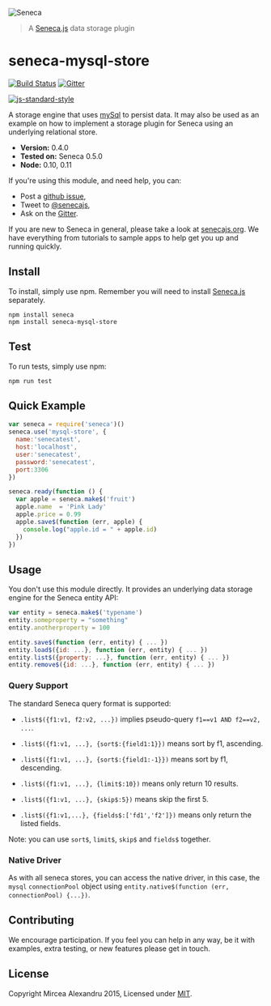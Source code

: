 ![Seneca](http://senecajs.org/files/assets/seneca-logo.png)
> A [Seneca.js][] data storage plugin

# seneca-mysql-store
[![Build Status][travis-badge]][travis-url]
[![Gitter][gitter-badge]][gitter-url]

[![js-standard-style][standard-badge]][standard-style]

A storage engine that uses [mySql][] to persist data. It may also be used as an example on how to
implement a storage plugin for Seneca using an underlying relational store.

- __Version:__ 0.4.0
- __Tested on:__ Seneca 0.5.0
- __Node:__ 0.10, 0.11

If you're using this module, and need help, you can:

- Post a [github issue][],
- Tweet to [@senecajs][],
- Ask on the [Gitter][gitter-url].

If you are new to Seneca in general, please take a look at [senecajs.org][]. We have everything from
tutorials to sample apps to help get you up and running quickly.

## Install
To install, simply use npm. Remember you will need to install [Seneca.js][]
separately.

```
npm install seneca
npm install seneca-mysql-store
```

## Test
To run tests, simply use npm:

```
npm run test
```

## Quick Example
```js
var seneca = require('seneca')()
seneca.use('mysql-store', {
  name:'senecatest',
  host:'localhost',
  user:'senecatest',
  password:'senecatest',
  port:3306
})

seneca.ready(function () {
  var apple = seneca.make$('fruit')
  apple.name  = 'Pink Lady'
  apple.price = 0.99
  apple.save$(function (err, apple) {
    console.log("apple.id = " + apple.id)
  })
})
```

## Usage
You don't use this module directly. It provides an underlying data storage engine for the Seneca entity API:

```js
var entity = seneca.make$('typename')
entity.someproperty = "something"
entity.anotherproperty = 100

entity.save$(function (err, entity) { ... })
entity.load$({id: ...}, function (err, entity) { ... })
entity.list$({property: ...}, function (err, entity) { ... })
entity.remove$({id: ...}, function (err, entity) { ... })
```

### Query Support
The standard Seneca query format is supported:

- `.list$({f1:v1, f2:v2, ...})` implies pseudo-query `f1==v1 AND f2==v2, ...`.

- `.list$({f1:v1, ...}, {sort$:{field1:1}})` means sort by f1, ascending.

- `.list$({f1:v1, ...}, {sort$:{field1:-1}})` means sort by f1, descending.

- `.list$({f1:v1, ...}, {limit$:10})` means only return 10 results.

- `.list$({f1:v1, ...}, {skip$:5})` means skip the first 5.

- `.list$({f1:v1,...}, {fields$:['fd1','f2']})` means only return the listed fields.

Note: you can use `sort$`, `limit$`, `skip$` and `fields$` together.

### Native Driver
As with all seneca stores, you can access the native driver, in this case, the `mysql`
`connectionPool` object using `entity.native$(function (err, connectionPool) {...})`.


## Contributing
We encourage participation. If you feel you can help in any way, be it with
examples, extra testing, or new features please get in touch.

## License
Copyright Mircea Alexandru 2015, Licensed under [MIT][].

[travis-badge]: https://travis-ci.org/mirceaalexandru/seneca-mysql-store.svg
[travis-url]: https://travis-ci.org/mirceaalexandru/seneca-mysql-store
[gitter-badge]: https://badges.gitter.im/Join%20Chat.svg
[gitter-url]: https://gitter.im/senecajs/seneca
[standard-badge]: https://raw.githubusercontent.com/feross/standard/master/badge.png
[standard-style]: https://github.com/feross/standard

[MIT]: ./LICENSE
[mySql]: https://www.mysql.com/
[node-mysqldb-native]: http://mysqldb.github.com/node-mysqldb-native/markdown-docs/queries.html
[Senecajs org]: https://github.com/senecajs/
[Seneca.js]: https://www.npmjs.com/package/seneca
[senecajs.org]: http://senecajs.org/
[github issue]: https://github.com/mirceaalexandru/seneca-mysql-store/issues
[@senecajs]: http://twitter.com/senecajs
